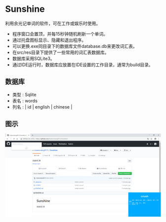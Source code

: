 # Sunshine
利用余光记单词的软件，可在工作或娱乐时使用。  

* 程序窗口会置顶，并每15秒钟随机刷新一个单词。
* 通过托盘图标显示、隐藏和退出程序。
* 可以更换.exe同目录下的数据库文件database.db来更改词汇表。
* 在src/res目录下提供了一些常用的词汇表数据库。
* 数据库采用SQLite3。
* 通过IDE运行时，数据库应放置在IDE设置的工作目录，通常为build目录。

## 数据库
* 类型 : Sqlite
* 表名 : words  
* 列名 : | id | english | chinese |   

## 图示
![Image](image.png)
